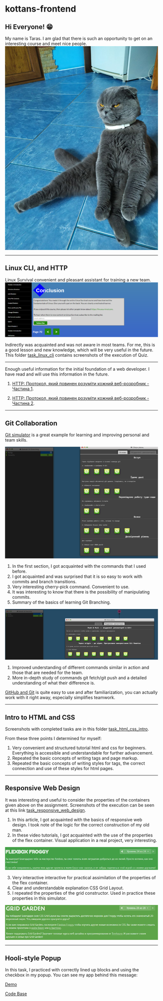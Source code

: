 # kottans-frontend

## Hi Everyone! 😁
My name is Taras. I am glad that there is such an opportunity to get on an interesting course and meet nice people.
![Strong cat](./assets/image/strong_cat.jpg)

---
## Linux CLI, and HTTP
Linux Survival convenient and pleasant assistant for training a new team.
![Screenshot](./task_linux_cli/image_2022-07-20_20-39-45.png)

Indirectly was acquainted and was not aware in most teams. For me, this is a good lesson and new knowledge, which will be very useful in the future.
This folder [task_linux_cli](https://github.com/DarkSoulH/kottans-frontend/tree/production/task_linux_cli) contains screenshots of the execution of Quiz.

---
Enough useful information for the initial foundation of a web developer. I have read and will use this information in the future.

1. [HTTP: Протокол, який повинен розуміти кожний веб-розробник - Частина 1](https://code.tutsplus.com/uk/tutorials/http-the-protocol-every-web-developer-must-know-part-1--net-31177).

2. [HTTP: Протокол, який повинен розуміти кожний веб-розробник - Частина 2](https://code.tutsplus.com/uk/tutorials/http-the-protocol-every-web-developer-must-know-part-2--net-31155).

---
## Git Collaboration

[Git simulator](https://learngitbranching.js.org/?locale=ukgit) is a great example for learning and improving personal and team skills.

![Screenshot](./task_git_collaboration/image_2022-07-21_15-10-16.png)

1. In the first section, I got acquainted with the commands that I used before.
2. I got acquainted and was surprised that it is so easy to work with commits and branch transitions.
3. Very interesting cherry-pick command. Convenient to use.
4. It was interesting to know that there is the possibility of manipulating commits.
5. Summary of the basics of learning Git Branching.


![Screenshot](./task_git_collaboration/image_2022-07-21_20-25-08.png)

1. Improved understanding of different commands similar in action and those that are needed for the team.
2. More in-depth study of commands git fetch/git push and a detailed understanding of what their difference is.


[GitHub and Git](https://github.com/DarkSoulH/kottans-frontend/tree/production/task_git_collaboration) is quite easy to use and after familiarization, you can actually work with it right away, especially simplifies teamwork.

---
## Intro to HTML and CSS
Screenshots with completed tasks are in this folder [task_html_css_intro](https://github.com/DarkSoulH/kottans-frontend/tree/production/task_html_css_intro).

From these three points I determined for myself:
1. Very convenient and structured tutorial html and css for beginners. Everything is accessible and understandable for further advancement.
2. Repeated the basic concepts of writing tags and page markup.
3. Repeated the basic concepts of writing styles for tags, the correct connection and use of these styles for html pages.

---
## Responsive Web Design
It was interesting and useful to consider the properties of the containers given above on the assignment. Screenshots of the execution can be seen at this link [task_responsive_web_design](https://github.com/DarkSoulH/kottans-frontend/tree/production/task_responsive_web_design).

1. In this article, I got acquainted with the basics of responsive web design. I took note of the logic for the correct construction of my old man.
2. In these video tutorials, I got acquainted with the use of the properties of the flex container. Visual application in a real project, very interesting.

![Screenshot](./task_responsive_web_design/froggy.png)

3. Very interactive interactive for practical assimilation of the properties of the flex container.
4. Clear and understandable explanation CSS Grid Layout. 
5. I repeated the properties of the grid constructor. Used in practice these properties in this simulator.

![Screenshot](./task_responsive_web_design/grid_garden.png)

---
## Hooli-style Popup
In this task, I practiced with correctly lined up blocks and using the checkbox in my popup.
You can see my app behind this message:

[Demo](https://darksoulh.github.io/Hooli-style-Popup/)

[Code Base](https://github.com/DarkSoulH/Hooli-style-Popup/tree/main/assets)
